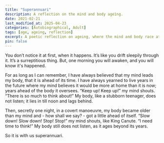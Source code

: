 ```yaml
---
title: "Superannuari"
description: A reflection on the mind and body ageing.
date: 2021-02-21
last_modified_at: 2025-04-23
categories: [Autobiographical, Adult]
tags: [age, ageing, reflection]
excerpt: A poetic reflection on ageing, where the mind and body race at odds, leaving me a superannuari.
pin: false
---
```


You don’t notice it at first, when it happens. It’s like you drift sleepily through it. It’s a surreptitious thing. But, one morning you will awaken, and you will know it's happened. 

For as long as I can remember, I have always believed that my mind leads my body, that it is ahead of its time. I have always yearned to live years in the future where my mind believes it would be more at home than it is now; years ahead of the body it oversees. “Keep up! Keep up!” my mind shouts. “There is so much to think about!” My body, like a stubborn teenager, does not listen; it lies in till noon and lags behind.

Then, secretly one night, in a covert manoeuvre, my body became older than my mind and - how shall we say? - got a little ahead of itself. “Slow down! Slow down! Stop! Stop!” my mind shouts, like King Canute. “I need time to think!” My body still does not listen, as it ages beyond its years.

So it is with us superannuari.
